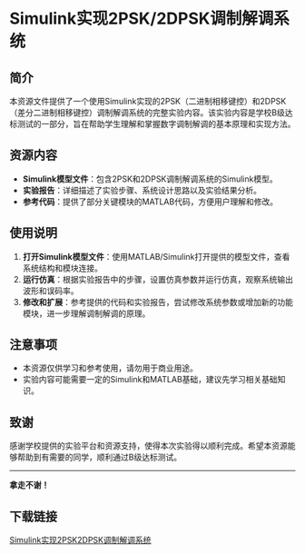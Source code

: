 # Simulink实现2PSK/2DPSK调制解调系统

## 简介

本资源文件提供了一个使用Simulink实现的2PSK（二进制相移键控）和2DPSK（差分二进制相移键控）调制解调系统的完整实验内容。该实验内容是学校B级达标测试的一部分，旨在帮助学生理解和掌握数字调制解调的基本原理和实现方法。

## 资源内容

- **Simulink模型文件**：包含2PSK和2DPSK调制解调系统的Simulink模型。
- **实验报告**：详细描述了实验步骤、系统设计思路以及实验结果分析。
- **参考代码**：提供了部分关键模块的MATLAB代码，方便用户理解和修改。

## 使用说明

1. **打开Simulink模型文件**：使用MATLAB/Simulink打开提供的模型文件，查看系统结构和模块连接。
2. **运行仿真**：根据实验报告中的步骤，设置仿真参数并运行仿真，观察系统输出波形和误码率。
3. **修改和扩展**：参考提供的代码和实验报告，尝试修改系统参数或增加新的功能模块，进一步理解调制解调的原理。

## 注意事项

- 本资源仅供学习和参考使用，请勿用于商业用途。
- 实验内容可能需要一定的Simulink和MATLAB基础，建议先学习相关基础知识。

## 致谢

感谢学校提供的实验平台和资源支持，使得本次实验得以顺利完成。希望本资源能够帮助到有需要的同学，顺利通过B级达标测试。

---

**拿走不谢！**

## 下载链接

[Simulink实现2PSK2DPSK调制解调系统](https://pan.quark.cn/s/b769ed4906aa)